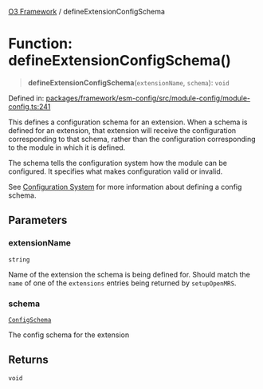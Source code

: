 [O3 Framework](../API.md) / defineExtensionConfigSchema

# Function: defineExtensionConfigSchema()

> **defineExtensionConfigSchema**(`extensionName`, `schema`): `void`

Defined in: [packages/framework/esm-config/src/module-config/module-config.ts:241](https://github.com/its-kios09/openmrs-esm-core/blob/main/packages/framework/esm-config/src/module-config/module-config.ts#L241)

This defines a configuration schema for an extension. When a schema is defined
for an extension, that extension will receive the configuration corresponding
to that schema, rather than the configuration corresponding to the module
in which it is defined.

The schema tells the configuration system how the module can be configured.
It specifies what makes configuration valid or invalid.

See [Configuration System](https://o3-docs.openmrs.org/docs/configuration-system)
for more information about defining a config schema.

## Parameters

### extensionName

`string`

Name of the extension the schema is being defined for.
  Should match the `name` of one of the `extensions` entries being returned
  by `setupOpenMRS`.

### schema

[`ConfigSchema`](../interfaces/ConfigSchema.md)

The config schema for the extension

## Returns

`void`
